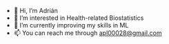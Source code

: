 - 👋 Hi, I’m Adrián
- 👀 I’m interested in Health-related Biostatistics
- 🌱 I’m currently improving my skills in ML
- 📫 You can reach me through apl00028@gmail.com

<!---
apl00028/apl00028 is a ✨ special ✨ repository because its `README.md` (this file) appears on your GitHub profile.
You can click the Preview link to take a look at your changes.
--->
